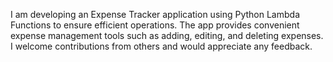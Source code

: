 I am developing an Expense Tracker application using Python Lambda Functions to ensure efficient operations. The app provides convenient expense management tools such as adding, editing, and deleting expenses. I welcome contributions from others and would appreciate any feedback.
